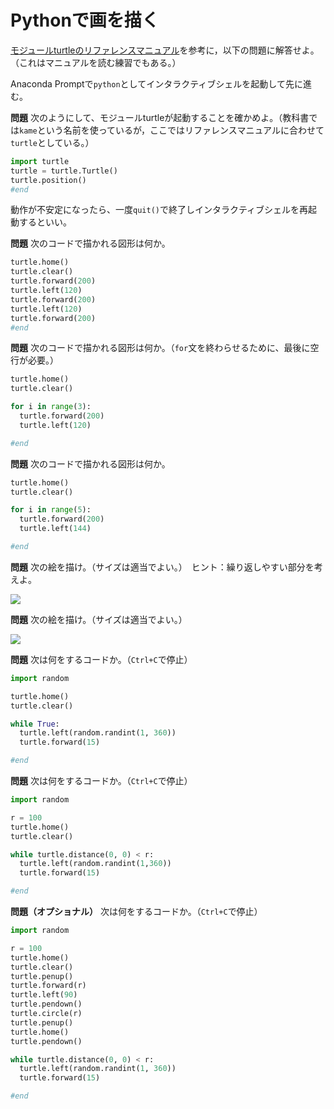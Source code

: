 # Pythonで画を描く

[モジュールturtleのリファレンスマニュアル](https://docs.python.jp/3.6/library/turtle.html)を参考に，以下の問題に解答せよ。（これはマニュアルを読む練習でもある。）

Anaconda Promptで`python`としてインタラクティブシェルを起動して先に進む。

**問題** 次のようにして、モジュールturtleが起動することを確かめよ。（教科書では`kame`という名前を使っているが，ここではリファレンスマニュアルに合わせて`turtle`としている。）

```python
import turtle
turtle = turtle.Turtle()
turtle.position()
#end
```

動作が不安定になったら、一度`quit()`で終了しインタラクティブシェルを再起動するといい。

**問題** 次のコードで描かれる図形は何か。

```python
turtle.home()
turtle.clear()
turtle.forward(200)
turtle.left(120)
turtle.forward(200)
turtle.left(120)
turtle.forward(200)
#end
```

**問題** 次のコードで描かれる図形は何か。（`for`文を終わらせるために、最後に空行が必要。）

```python
turtle.home()
turtle.clear()

for i in range(3):
  turtle.forward(200)
  turtle.left(120)

#end
```

**問題** 次のコードで描かれる図形は何か。

```python
turtle.home()
turtle.clear()

for i in range(5):
  turtle.forward(200)
  turtle.left(144)

#end
```

**問題** 次の絵を描け。（サイズは適当でよい。）　ヒント：繰り返しやすい部分を考えよ。

![](https://raw.githubusercontent.com/taroyabuki/programming/master/fig/turtle1.png)

**問題** 次の絵を描け。（サイズは適当でよい。）

![](https://raw.githubusercontent.com/taroyabuki/programming/master/fig/turtle2.png)

**問題** 次は何をするコードか。（`Ctrl+C`で停止）

```python
import random

turtle.home()
turtle.clear()

while True:
  turtle.left(random.randint(1, 360))
  turtle.forward(15)

#end
```

**問題** 次は何をするコードか。（`Ctrl+C`で停止）

```python
import random

r = 100
turtle.home()
turtle.clear()

while turtle.distance(0, 0) < r:
  turtle.left(random.randint(1,360))
  turtle.forward(15)

#end
```

**問題（オプショナル）** 次は何をするコードか。（`Ctrl+C`で停止）

```python
import random

r = 100
turtle.home()
turtle.clear()
turtle.penup()
turtle.forward(r)
turtle.left(90)
turtle.pendown()
turtle.circle(r)
turtle.penup()
turtle.home()
turtle.pendown()

while turtle.distance(0, 0) < r:
  turtle.left(random.randint(1, 360))
  turtle.forward(15)

#end
```
